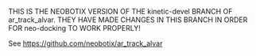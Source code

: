 THIS IS THE NEOBOTIX VERSION OF THE kinetic-devel BRANCH OF ar_track_alvar.
THEY HAVE MADE CHANGES IN THIS BRANCH IN ORDER FOR neo-docking TO WORK PROPERLY! 

See https://github.com/neobotix/ar_track_alvar
